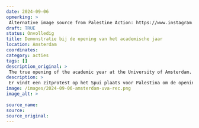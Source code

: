 ```yaml
---
date: 2024-09-06
opmerking: > 
 Alternative image source from Palestine Action: https://www.instagram.com/p/C_lh7J2oca4/?img_index=3 => source: /images/2024-09-06-amsterdam-spui.gif
draft: TRUE
status: Onvolledig
title: Demonstratie bij de opening van het academische jaar
location: Amsterdam
coordinates: 
category: acties
tags: []
description_original: > 
 The true opening of the academic year at the University of Amsterdam.
description: > 
 Er vindt een zitprotest op het Spui plaats voor Palestina om de opening van het academische jaar aan de Universiteit van Amsterdam te markeren.
image: /images/2024-09-06-amsterdam-uva-rec.png
image_alt: > 
 
source_name: 
source: 
source_original: 
---
```

